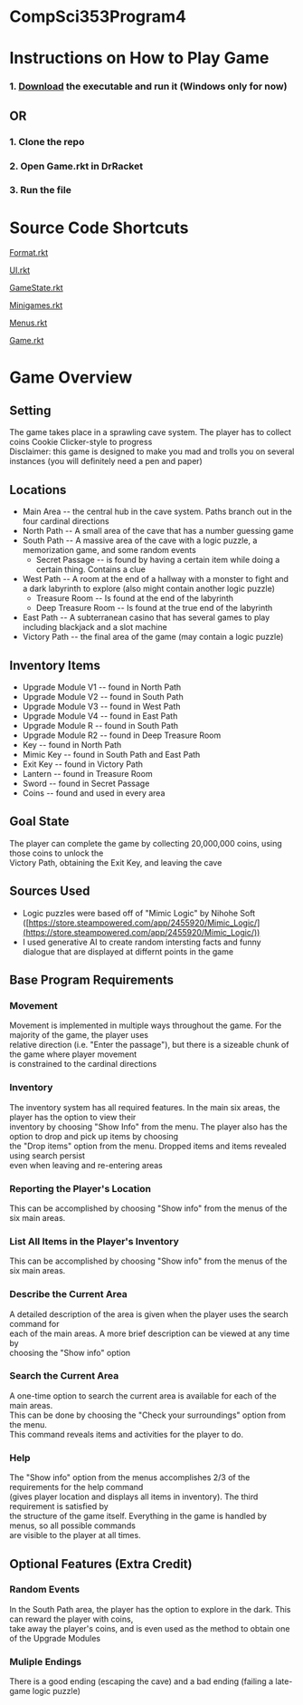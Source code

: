 # CompSci353Program4

# Instructions on How to Play Game

### 1. [Download](https://drive.google.com/drive/folders/10djgK9eD6HKZJDYwvFVGhxvo42yZiPNk?usp=sharing) the executable and run it (Windows only for now)

## OR

### 1. Clone the repo

### 2. Open Game.rkt in DrRacket

### 3. Run the file

# Source Code Shortcuts

[Format.rkt](https://github.com/Vulpolox/CompSci353Program4/blob/main/Format.rkt)

[UI.rkt](https://github.com/Vulpolox/CompSci353Program4/blob/main/UI.rkt)

[GameState.rkt](https://github.com/Vulpolox/CompSci353Program4/blob/main/GameState.rkt)

[Minigames.rkt](https://github.com/Vulpolox/CompSci353Program4/blob/main/Minigames.rkt)

[Menus.rkt](https://github.com/Vulpolox/CompSci353Program4/blob/main/Menus.rkt)

[Game.rkt](https://github.com/Vulpolox/CompSci353Program4/blob/main/Game.rkt)

# Game Overview

## Setting

The game takes place in a sprawling cave system.  The player has to collect coins Cookie Clicker-style to progress\
Disclaimer: this game is designed to make you mad and trolls you on several instances (you will definitely need a pen and paper)

## Locations

* Main Area -- the central hub in the cave system.  Paths branch out in the four cardinal directions
* North Path -- A small area of the cave that has a number guessing game
* South Path -- A massive area of the cave with a logic puzzle, a memorization game, and some random events
  - Secret Passage -- is found by having a certain item while doing a certain thing.  Contains a clue
* West Path -- A room at the end of a hallway with a monster to fight and a dark labyrinth to explore (also might contain another logic puzzle)
  - Treasure Room -- Is found at the end of the labyrinth
  - Deep Treasure Room -- Is found at the true end of the labyrinth
* East Path -- A subterranean casino that has several games to play including blackjack and a slot machine
* Victory Path -- the final area of the game (may contain a logic puzzle)

## Inventory Items

* Upgrade Module V1 -- found in North Path
* Upgrade Module V2 -- found in South Path
* Upgrade Module V3 -- found in West Path
* Upgrade Module V4 -- found in East Path
* Upgrade Module R -- found in South Path
* Upgrade Module R2 -- found in Deep Treasure Room
* Key -- found in North Path
* Mimic Key -- found in South Path and East Path
* Exit Key -- found in Victory Path
* Lantern -- found in Treasure Room
* Sword -- found in Secret Passage
* Coins -- found and used in every area

## Goal State

The player can complete the game by collecting 20,000,000 coins, using those coins to unlock the\
Victory Path, obtaining the Exit Key, and leaving the cave

## Sources Used

* Logic puzzles were based off of "Mimic Logic" by Nihohe Soft ([https://store.steampowered.com/app/2455920/Mimic_Logic/](https://store.steampowered.com/app/2455920/Mimic_Logic/))
* I used generative AI to create random intersting facts and funny dialogue that are displayed at differnt points in the game

## Base Program Requirements

### Movement

Movement is implemented in multiple ways throughout the game.  For the majority of the game, the player uses\
relative direction (i.e. "Enter the passage"), but there is a sizeable chunk of the game where player movement\
is constrained to the cardinal directions

### Inventory

The inventory system has all required features.  In the main six areas, the player has the option to view their\
inventory by choosing "Show Info" from the menu.  The player also has the option to drop and pick up items by choosing\
the "Drop items" option from the menu.  Dropped items and items revealed using search persist\
even when leaving and re-entering areas

### Reporting the Player's Location

This can be accomplished by choosing "Show info" from the menus of the six main areas.

### List All Items in the Player's Inventory

This can be accomplished by choosing "Show info" from the menus of the six main areas.

### Describe the Current Area

A detailed description of the area is given when the player uses the search command for\
each of the main areas.  A more brief description can be viewed at any time by\
choosing the "Show info" option

### Search the Current Area

A one-time option to search the current area is available for each of the main areas.\
This can be done by choosing the "Check your surroundings" option from the menu.\
This command reveals items and activities for the player to do.

### Help

The "Show info" option from the menus accomplishes 2/3 of the requirements for the help command\
(gives player location and displays all items in inventory).  The third requirement is satisfied by\
the structure of the game itself.  Everything in the game is handled by menus, so all possible commands\
are visible to the player at all times.

## Optional Features (Extra Credit)

### Random Events

In the South Path area, the player has the option to explore in the dark.  This can reward the player with coins,\
take away the player's coins, and is even used as the method to obtain one of the Upgrade Modules

### Muliple Endings

There is a good ending (escaping the cave) and a bad ending (failing a late-game logic puzzle)
